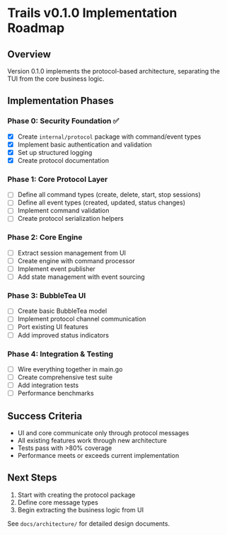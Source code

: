 # Trails v0.1.0 Implementation Roadmap

## Overview

Version 0.1.0 implements the protocol-based architecture, separating the TUI from the core business logic.

## Implementation Phases

### Phase 0: Security Foundation ✅
- [x] Create `internal/protocol` package with command/event types
- [x] Implement basic authentication and validation
- [x] Set up structured logging
- [x] Create protocol documentation

### Phase 1: Core Protocol Layer
- [ ] Define all command types (create, delete, start, stop sessions)
- [ ] Define all event types (created, updated, status changes)
- [ ] Implement command validation
- [ ] Create protocol serialization helpers

### Phase 2: Core Engine
- [ ] Extract session management from UI
- [ ] Create engine with command processor
- [ ] Implement event publisher
- [ ] Add state management with event sourcing

### Phase 3: BubbleTea UI
- [ ] Create basic BubbleTea model
- [ ] Implement protocol channel communication
- [ ] Port existing UI features
- [ ] Add improved status indicators

### Phase 4: Integration & Testing
- [ ] Wire everything together in main.go
- [ ] Create comprehensive test suite
- [ ] Add integration tests
- [ ] Performance benchmarks

## Success Criteria

- UI and core communicate only through protocol messages
- All existing features work through new architecture
- Tests pass with >80% coverage
- Performance meets or exceeds current implementation

## Next Steps

1. Start with creating the protocol package
2. Define core message types
3. Begin extracting the business logic from UI

See `docs/architecture/` for detailed design documents.